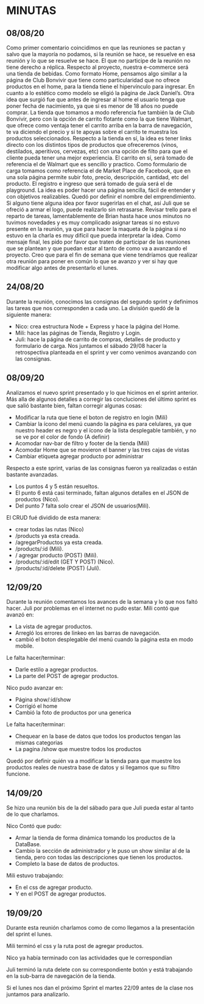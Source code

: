 # MINUTAS

## 08/08/20

Como primer comentario coincidimos en que las reuniones se pactan y salvo que la mayoría no podamos, si la reunión se hace, se resuelve en esa reunión y lo que se resuelve se hace. El que no participe de la reunión no tiene derecho a réplica.
Respecto al proyecto, nuestra e-commerce será una tienda de bebidas.
Como formato Home, pensamos algo similar a la página de Club Bonvivir que tiene como particularidad que no ofrece productos en el home, para la tienda tiene el hipervínculo para ingresar. En cuanto a lo estético como modelo se eligió la página de Jack Daniel’s. Otra idea que surgió fue que antes de ingresar al home el usuario tenga que poner fecha de nacimiento, ya que si es menor de 18 años no puede comprar.
La tienda que tomamos a modo referencia fue también la de Club Bonvivir, pero con la opción de carrito flotante como la que tiene Walmart, que ofrece como ventaja tener el carrito arriba en la barra de navegación, te va diciendo el precio y si te apoyas sobre el carrito te muestra los productos seleccionados. Respecto a la tienda en sí, la idea es tener links directo con los distintos tipos de productos que ofreceremos (vinos, destilados, aperitivos, cervezas, etc) con una opción de filto para que el cliente pueda tener una mejor experiencia.
El carrito en sí, será tomado de referencia el de Walmart que es sencillo y practico.
Como formulario de carga tomamos como referencia el de Market Place de Facebook, que en una sola página permite subir foto, precio, descripción, cantidad, etc del producto.
El registro e ingreso que será tomado de guía será el de playground.
La idea es poder hacer una página sencilla, fácil de entender y con objetivos realizables.
Quedó por definir el nombre del emprendimiento. Si alguno tiene alguna idea por favor sugerirlas en el chat, así Juli que se ofreció a armar el logo, puede realizarlo sin retrasarse.
Revisar trello para el reparto de tareas, lamentablemente de Brian hasta hace unos minutos no tuvimos novedades y es muy complicado asignar tareas si no estuvo presente en la reunión, ya que para hacer la maqueta de la página si no estuvo en la charla es muy difícil que pueda interpretar la idea.
Como mensaje final, les pido por favor que traten de participar de las reuniones que se plantean y que puedan estar al tanto de como va a avanzando el proyecto.
Creo que para el fin de semana que viene tendríamos que realizar otra reunión para poner en común lo que se avanzo y ver si hay que modificar algo antes de presentarlo el lunes.


## 24/08/20

Durante la reunión, conocimos las consignas del segundo sprint y definimos las tareas que nos corresponden a cada uno.
	La división quedó de la siguiente manera:
+	Nico: crea estructura Node + Express y hace la página del Home.
+	Mili: hace las páginas de Tienda, Registro y Login.
+	Juli: hace la página de carrito de compras, detalles de producto y formulario de carga.
Nos juntamos el sábado 29/08 hacer la retrospectiva planteada en el sprint y ver como venimos avanzando con las consignas.

## 08/09/20

Analizamos el nuevo sprint presentado y lo que hicimos en el sprint anterior.
Más alla de algunos detalles a corregir las concluciones del último sprint es que salió bastante bien, faltan corregir algunas cosas:
+ Modificar la ruta que tiene el boton de registro en login (Mili)
+ Cambiar la ícono del menú cuando la página es para celulares, ya que nuestro header es negro y el ícono de la lista desplegable también, y no se ve por el color de fondo (A definir)
+ Acomodar nav-bar de filtro y footer de la tienda (Mili)
+ Acomodar Home que se movieron el banner y las tres cajas de vistas
+ Cambiar etiqueta agregar producto por administrar

Respecto a este sprint, varias de las consignas fueron ya realizadas o están bastante avanzadas.
+ Los puntos 4 y 5 están resueltos.
+ El punto 6 está casi terminado, faltan algunos detalles en el JSON de productos (Nico).
+ Del punto 7 falta solo crear el JSON de usuarios(Mili).

El CRUD fué dividido de esta manera:
+ crear todas las rutas (Nico)
+ /products ya esta creada.
+ /agregarProductos ya esta creada.
+ /products/:id (Mili).
+ / agregar producto (POST) (Mili).
+  /products/:id/edit (GET Y POST) (Nico).
+  /products/:id/delete (POST) (Juli).

## 12/09/20

Durante la reunión comentamos los avances de la semana y lo que nos faltó hacer. Juli por problemas en el internet no pudo estar.
Mili contó que avanzó en:
+ La vista de agregar productos.
+ Arregló los errores de linkeo en las barras de navegación.
+ cambió el boton desplegable del menú cuando la página esta en modo mobile.

Le falta hacer/terminar:
+ Darle estilo a agregar productos.
+ La parte del POST de agregar productos.

Nico pudo avanzar en:
+ Página show/:id/show
+ Corrigió el home
+ Cambió la foto de productos por una generica

Le falta hacer/terminar:
+ Chequear en la base de datos que todos los productos tengan las mismas categorias
+ La pagina /show que muestre todos los productos

Quedó por definir quién va a modificar la tienda para que muestre los productos reales de nuestra base de datos y si llegamos que su filtro funcione.

## 14/09/20

Se hizo una reunión bis de la del sábado para que Juli pueda estar al tanto de lo que charlamos.

Nico Contó que pudo:
+ Armar la tienda de forma dinámica tomando los productos de la DataBase.
+ Cambio la sección de administrador y le puso un show similar al de la tienda, pero con todas las descripciones que tienen los productos.
+ Completo la base de datos de productos.

Mili estuvo trabajando:
+ En el css de agregar producto.
+ Y en el POST de agregar productos.

## 19/09/20

Durante esta reunión charlamos como de como llegamos a la presentación del sprint el lunes.

Mili terminó el css y la ruta post de agregar productos.

Nico ya había terminado con las actividades que le correspondían

Juli terminó la ruta delete con su correspondiente botón y está trabajando en la sub-barra de navegación de la tienda.

Si el lunes nos dan el próximo Sprint el martes 22/09 antes de la clase nos juntamos para analizarlo.